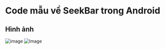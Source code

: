 # Code mẫu về SeekBar trong Android

## Hình ảnh
![image](https://user-images.githubusercontent.com/58473133/103162132-d97d0500-481e-11eb-9ac0-baa6e7e8d4c7.png)
![Image](https://user-images.githubusercontent.com/58473133/103162163-848dbe80-481f-11eb-98d1-d1296e5056fd.gif)
